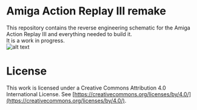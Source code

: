 # Amiga Action Replay III remake

This repository contains the reverse engineering schematic for the Amiga Action Replay III and everything needed to build it.<br>
It is a work in progress.<br>
![alt text](https://github.com/na103/ar3/blob/main/img/3d.png "AR3")
<br>
# License

This work is licensed under a Creative Commons Attribution 4.0 International License. See [https://creativecommons.org/licenses/by/4.0/](https://creativecommons.org/licenses/by/4.0/).

